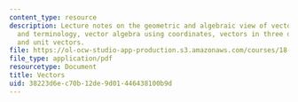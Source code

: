 ```yaml
---
content_type: resource
description: Lecture notes on the geometric and algebraic view of vectors, notation
  and terminology, vector algebra using coordinates, vectors in three dimensions,
  and unit vectors.
file: https://ol-ocw-studio-app-production.s3.amazonaws.com/courses/18-02sc-multivariable-calculus-fall-2010/38223d6ec70b12de9d01446438100b9d_MIT18_02SC_notes_0.pdf
file_type: application/pdf
resourcetype: Document
title: Vectors
uid: 38223d6e-c70b-12de-9d01-446438100b9d
---
```


